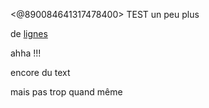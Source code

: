 <@890084641317478400> TEST
un peu plus

de [lignes](https://google.com)

ahha !!!

encore du text

mais pas trop quand même
